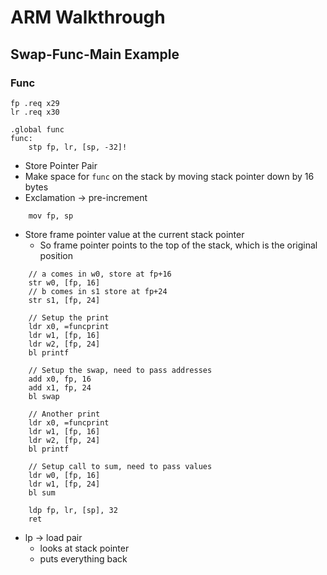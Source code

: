 # ARM Walkthrough

## Swap-Func-Main Example

### Func

```arm
fp .req x29
lr .req x30

.global func
func:
    stp fp, lr, [sp, -32]!
```
- Store Pointer Pair
- Make space for `func` on the stack by moving stack pointer down by 16 bytes
- Exclamation -> pre-increment

```arm
    mov fp, sp
```
- Store frame pointer value at the current stack pointer
    - So frame pointer points to the top of the stack, which is the original position

```arm
    // a comes in w0, store at fp+16
    str w0, [fp, 16]
    // b comes in s1 store at fp+24
    str s1, [fp, 24]

    // Setup the print
    ldr x0, =funcprint
    ldr w1, [fp, 16]
    ldr w2, [fp, 24]
    bl printf

    // Setup the swap, need to pass addresses
    add x0, fp, 16
    add x1, fp, 24
    bl swap

    // Another print
    ldr x0, =funcprint
    ldr w1, [fp, 16]
    ldr w2, [fp, 24]
    bl printf

    // Setup call to sum, need to pass values
    ldr w0, [fp, 16]
    ldr w1, [fp, 24]
    bl sum

    ldp fp, lr, [sp], 32
    ret

```
- lp -> load pair
    - looks at stack pointer
    - puts everything back



